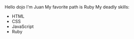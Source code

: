 Hello dojo I'm Juan
My favorite path is Ruby
My deadly skills:
 * HTML
 * CSS
 * JavaScript
 * Ruby
